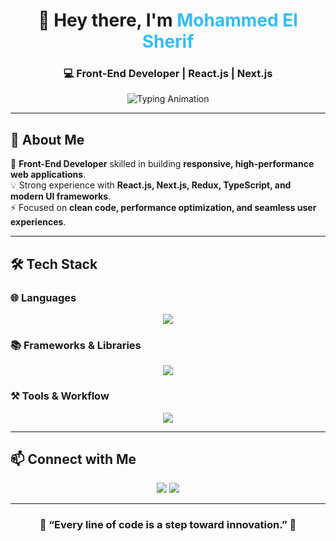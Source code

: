 <h1 align="center">👋 Hey there, I'm <span style="color:#36BCF7">Mohammed El Sherif</span></h1>
<h3 align="center">💻 Front-End Developer | React.js | Next.js</h3>

<p align="center">
  <img src="https://readme-typing-svg.demolab.com?font=Fira+Code&weight=600&size=22&pause=1000&color=36BCF7&center=true&vCenter=true&width=700&lines=Crafting+Responsive+Web+Apps;React.js+%7C+Next.js+%7C+Redux;Turning+UI+Into+User+Experiences;Clean+Code+%7C+Modern+Design;Passionate+About+Front-End+Development" alt="Typing Animation" />
</p>

---

## 🚀 About Me  

🌟 **Front-End Developer** skilled in building **responsive, high-performance web applications**.  
💡 Strong experience with **React.js, Next.js, Redux, TypeScript, and modern UI frameworks**.  
⚡ Focused on **clean code, performance optimization, and seamless user experiences**.  

---

## 🛠 Tech Stack  

### 🌐 Languages  
<p align="center">
  <img src="https://skillicons.dev/icons?i=html,css,js,ts" />
</p>

### 📚 Frameworks & Libraries  
<p align="center">
  <img src="https://skillicons.dev/icons?i=react,next,redux,bootstrap,tailwind,materialui,framer" />
</p>

### ⚒️ Tools & Workflow  
<p align="center">
  <img src="https://skillicons.dev/icons?i=git,github,nodejs,vite,webpack,figma,postman" />
</p>

---


## 📫 Connect with Me  

<p align="center">
  <a href="mailto:m.elsherif2500@gmail.com"><img src="https://img.shields.io/badge/-Email-D14836?logo=gmail&logoColor=white&style=for-the-badge" /></a>
  <a href="https://www.linkedin.com/in/mohammed-el-sherif-7b5b102b5"><img src="https://img.shields.io/badge/-LinkedIn-0A66C2?logo=linkedin&logoColor=white&style=for-the-badge" /></a>
</p>

---

<h3 align="center">🌟 “Every line of code is a step toward innovation.” 🌟</h3>
